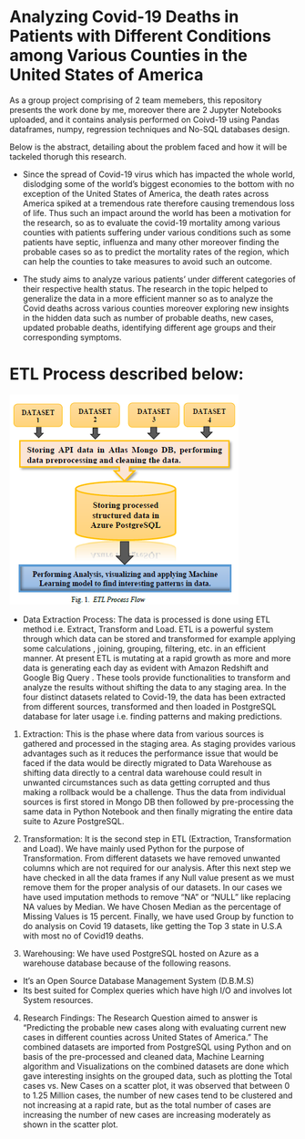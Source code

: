 # Analyzing Covid-19 Deaths in Patients with Different Conditions among Various Counties in the United States of America

As a group project comprising of 2 team memebers, this repository presents the work done by me, moreover there are 2 Jupyter Notebooks uploaded, and it contains analysis performed on Coivd-19 using Pandas dataframes, numpy, regression techniques and No-SQL databases design.

Below is the abstract, detailing about the problem faced and how it will be tackeled thorugh this research.

* Since the spread of Covid-19 virus which has impacted the whole world, dislodging some of the world’s biggest economies to the bottom with no exception of the United States of America, the death rates across America spiked at a tremendous rate therefore causing tremendous loss of life. Thus such an impact around the world has been a motivation for the research, so as to evaluate the covid-19 mortality among various counties with patients suffering under various conditions such as some patients have septic, influenza and many other moreover finding the probable cases so as to predict the mortality rates of the region, which can help the counties to take measures to avoid such an outcome.

* The study aims to analyze various patients’ under different categories of their respective health status. The research in the topic helped to generalize the data in a more efficient manner so as to analyze the Covid deaths across various counties moreover exploring new insights in the hidden data such as number of probable deaths, new cases, updated probable deaths, identifying different age groups and their corresponding symptoms.

# ETL Process described below:

![image](https://github.com/neil996/Database-and-analsytics-programming/blob/main/images/etl.PNG)

* Data Extraction Process: The data is processed is done using ETL method i.e. Extract, Transform and Load. ETL is a powerful system through which data can be stored and transformed for example applying some calculations , joining, grouping, filtering, etc. in an efficient manner. At present ETL is mutating at a rapid growth as more and more data is generating each day as evident with Amazon Redshift and Google Big Query . These tools provide functionalities to transform and analyze the results without shifting the data to any staging area. In the four distinct datasets related to Covid-19, the data has been extracted from different sources, transformed and then loaded in PostgreSQL database for later usage i.e. finding patterns and making predictions.

1. Extraction: This is the phase where data from various sources is gathered and processed in the staging area. As staging provides various advantages such as it reduces the performance issue that would be faced if the data would be directly migrated to Data Warehouse as shifting data directly to a central data warehouse could result in unwanted circumstances such as data getting corrupted and thus making a rollback would be a challenge. Thus the data from individual sources is first stored in Mongo DB then followed by pre-processing the same data in Python Notebook and then finally migrating the entire data suite to Azure PostgreSQL.

2. Transformation: It is the second step in ETL (Extraction, Transformation and Load). We have mainly used Python for the purpose of Transformation. From different datasets we have removed unwanted columns which are not required for our analysis. After this next step we have checked in all the data frames if any Null value present as we must remove them for the proper analysis of our datasets. In our cases we have used imputation methods to remove “NA” or “NULL” like replacing NA values by Median. We have Chosen Median as the percentage of Missing Values is 15 percent. Finally, we have used Group by function to do analysis on Covid 19 datasets, like getting the Top 3 state in U.S.A with most no of Covid19 deaths.


3. Warehousing: We have used PostgreSQL hosted on Azure as a warehouse database because of the following reasons.
- It’s an Open Source Database Management System (D.B.M.S)
- Its best suited for Complex queries which have high I/O and involves lot System resources.

4. Research Findings:
The Research Question aimed to answer is “Predicting the probable new cases along with evaluating current new cases in different counties across United States of America.”
The combined datasets are imported from PostgreSQL using Python and on basis of the pre-processed and cleaned data, Machine Learning algorithm and Visualizations on the combined datasets are done which gave interesting insights on the grouped data, such as plotting the Total cases vs. New Cases on a scatter plot, it was observed that between 0 to 1.25 Million cases, the number of new cases tend to be clustered and not increasing at a rapid rate, but as the total number of cases are increasing the number of new cases are increasing moderately as shown in the scatter plot.


